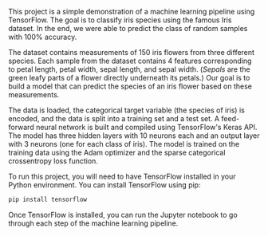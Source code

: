 This project is a simple demonstration of a machine learning pipeline using TensorFlow. The goal is to classify iris species using the famous Iris dataset. In the end, we were able to predict the class of random samples with 100% accuracy.

The dataset contains measurements of 150 iris flowers from three different species. Each sample from the dataset contains 4 features corresponding to petal length, petal width, sepal length, and sepal width. (*Sepals* are the green leafy parts of a flower directly underneath its petals.) Our goal is to build a model that can predict the species of an iris flower based on these measurements.

The data is loaded, the categorical target variable (the species of iris) is encoded, and the data is split into a training set and a test set. A feed-forward neural network is built and compiled using TensorFlow's Keras API. The model has three hidden layers with 10 neurons each and an output layer with 3 neurons (one for each class of iris). The model is trained on the training data using the Adam optimizer and the sparse categorical crossentropy loss function.

To run this project, you will need to have TensorFlow installed in your Python environment. You can install TensorFlow using pip:

```python
pip install tensorflow
```

Once TensorFlow is installed, you can run the Jupyter notebook to go through each step of the machine learning pipeline.

